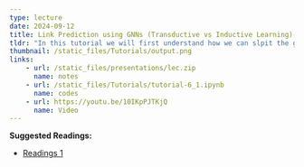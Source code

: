 ```yaml
---
type: lecture
date: 2024-09-12
title: Link Prediction using GNNs (Transductive vs Inductive Learning)-Part_1.
tldr: "In this tutorial we will first understand how we can slpit the given data for the link prediction task. Later on we will see how can we do link prediction on Cora Dataset."
thumbnail: /static_files/Tutorials/output.png
links: 
    - url: /static_files/presentations/lec.zip
      name: notes
    - url: /static_files/Tutorials/tutorial-6_1.ipynb
      name: codes
    - url: https://youtu.be/10IKpPJTKjQ
      name: Video
---
```

**Suggested Readings:**
- [Readings 1](https://pytorch-geometric.readthedocs.io/en/latest/get_started/colabs.html)
